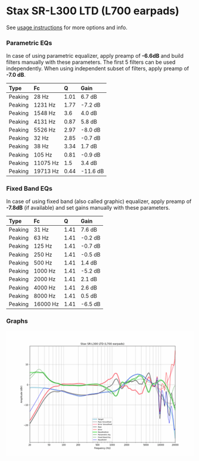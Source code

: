 # Stax SR-L300 LTD (L700 earpads)
See [usage instructions](https://github.com/jaakkopasanen/AutoEq#usage) for more options and info.

### Parametric EQs
In case of using parametric equalizer, apply preamp of **-6.6dB** and build filters manually
with these parameters. The first 5 filters can be used independently.
When using independent subset of filters, apply preamp of **-7.0 dB**.

| Type    | Fc       |    Q | Gain     |
|:--------|:---------|:-----|:---------|
| Peaking | 28 Hz    | 1.01 | 6.7 dB   |
| Peaking | 1231 Hz  | 1.77 | -7.2 dB  |
| Peaking | 1548 Hz  | 3.6  | 4.0 dB   |
| Peaking | 4131 Hz  | 0.87 | 5.8 dB   |
| Peaking | 5526 Hz  | 2.97 | -8.0 dB  |
| Peaking | 32 Hz    | 2.85 | -0.7 dB  |
| Peaking | 38 Hz    | 3.34 | 1.7 dB   |
| Peaking | 105 Hz   | 0.81 | -0.9 dB  |
| Peaking | 11075 Hz | 1.5  | 3.4 dB   |
| Peaking | 19713 Hz | 0.44 | -11.6 dB |

### Fixed Band EQs
In case of using fixed band (also called graphic) equalizer, apply preamp of **-7.8dB**
(if available) and set gains manually with these parameters.

| Type    | Fc       |    Q | Gain    |
|:--------|:---------|:-----|:--------|
| Peaking | 31 Hz    | 1.41 | 7.6 dB  |
| Peaking | 63 Hz    | 1.41 | -0.2 dB |
| Peaking | 125 Hz   | 1.41 | -0.7 dB |
| Peaking | 250 Hz   | 1.41 | -0.5 dB |
| Peaking | 500 Hz   | 1.41 | 1.4 dB  |
| Peaking | 1000 Hz  | 1.41 | -5.2 dB |
| Peaking | 2000 Hz  | 1.41 | 2.1 dB  |
| Peaking | 4000 Hz  | 1.41 | 2.6 dB  |
| Peaking | 8000 Hz  | 1.41 | 0.5 dB  |
| Peaking | 16000 Hz | 1.41 | -6.5 dB |

### Graphs
![](./Stax%20SR-L300%20LTD%20(L700%20earpads).png)